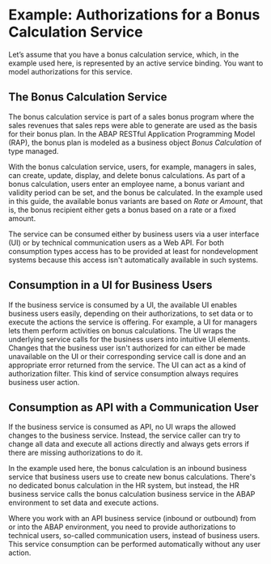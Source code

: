 <!-- loio825942f8db9f4523b4d0cd6a807e89d2 -->

# Example: Authorizations for a Bonus Calculation Service

Let’s assume that you have a bonus calculation service, which, in the example used here, is represented by an active service binding. You want to model authorizations for this service.



<a name="loio825942f8db9f4523b4d0cd6a807e89d2__section_tks_crn_5mb"/>

## The Bonus Calculation Service

The bonus calculation service is part of a sales bonus program where the sales revenues that sales reps were able to generate are used as the basis for their bonus plan. In the ABAP RESTful Application Programming Model \(RAP\), the bonus plan is modeled as a business object *Bonus Calculation* of type managed.

With the bonus calculation service, users, for example, managers in sales, can create, update, display, and delete bonus calculations. As part of a bonus calculation, users enter an employee name, a bonus variant and validity period can be set, and the bonus be calculated. In the example used in this guide, the available bonus variants are based on *Rate* or *Amount*, that is, the bonus recipient either gets a bonus based on a rate or a fixed amount.

The service can be consumed either by business users via a user interface \(UI\) or by technical communication users as a Web API. For both consumption types access has to be provided at least for nondevelopment systems because this access isn't automatically available in such systems.



<a name="loio825942f8db9f4523b4d0cd6a807e89d2__section_bgc_zrq_qpb"/>

## Consumption in a UI for Business Users

If the business service is consumed by a UI, the available UI enables business users easily, depending on their authorizations, to set data or to execute the actions the service is offering. For example, a UI for managers lets them perform activities on bonus calculations. The UI wraps the underlying service calls for the business users into intuitive UI elements. Changes that the business user isn't authorized for can either be made unavailable on the UI or their corresponding service call is done and an appropriate error returned from the service. The UI can act as a kind of authorization filter. This kind of service consumption always requires business user action.



<a name="loio825942f8db9f4523b4d0cd6a807e89d2__section_hrb_kxw_3pb"/>

## Consumption as API with a Communication User

If the business service is consumed as API, no UI wraps the allowed changes to the business service. Instead, the service caller can try to change all data and execute all actions directly and always gets errors if there are missing authorizations to do it.

In the example used here, the bonus calculation is an inbound business service that business users use to create new bonus calculations. There's no dedicated bonus calculation in the HR system, but instead, the HR business service calls the bonus calculation business service in the ABAP environment to set data and execute actions.

Where you work with an API business service \(inbound or outbound\) from or into the ABAP environment, you need to provide authorizations to technical users, so-called communication users, instead of business users. This service consumption can be performed automatically without any user action.

